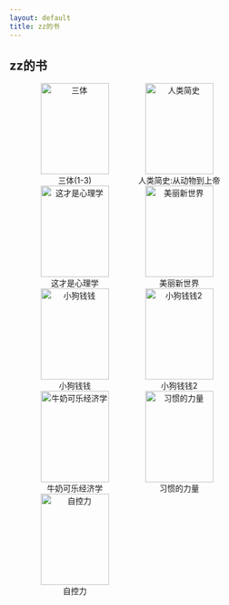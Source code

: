```yaml
---
layout: default
title: zz的书
---
```


zz的书
--------
<div class='line' style="padding-left: 28px; height: 200px">
    <div class='content' style="float: left; padding-left: 6.9px; padding-right: 16.9px; min-width: 160px">
        <div class='img' style="text-align: center">
            <img src="{{site.baseurl}}/assets/images/santi.jpeg" alt="三体" width="120" height="160" />
        </div>
        <div class='name' style="text-align: center">三体(1-3)</div>
    </div>
    <div class='content' style="float: left; padding-left: 6.9px; padding-right: 16.9px; min-width: 160px">
        <div class='img' style="text-align: center">
            <img src="{{site.baseurl}}/assets/images/renleijianshi.jpg" alt="人类简史" width="120" height="160" />
        </div>
        <div class='name' style="text-align: center">人类简史:从动物到上帝</div>
    </div>
    <div class='content' style="float: left; padding-left: 6.9px; padding-right: 16.9px; min-width: 160px">
        <div class='img' style="text-align: center">
            <img src="{{site.baseurl}}/assets/images/xinlixue.jpg" alt="这才是心理学" width="120" height="160" />
        </div>
        <div class='name' style="text-align: center">这才是心理学</div>
    </div>
    <div class='content' style="float: left; padding-left: 6.9px; padding-right: 16.9px; min-width: 160px">
        <div class='img' style="text-align: center">
            <img src="{{site.baseurl}}/assets/images/meilixinshijie.jpg" alt="美丽新世界" width="120" height="160" />
        </div>
        <div class='name' style="text-align: center">美丽新世界</div>
    </div>
    <div class='content' style="float: left; padding-left: 6.9px; padding-right: 16.9px; min-width: 160px">
        <div class='img' style="text-align: center">
            <img src="{{site.baseurl}}/assets/images/xiaogouqianqian1.jpg" alt="小狗钱钱" width="120" height="160" />
        </div>
        <div class='name' style="text-align: center">小狗钱钱</div>
    </div>
    <div class='content' style="float: left; padding-left: 6.9px; padding-right: 16.9px; min-width: 160px">
        <div class='img' style="text-align: center">
            <img src="{{site.baseurl}}/assets/images/xiaogouqianqian2.jpg" alt="小狗钱钱2" width="120" height="160" />
        </div>
        <div class='name' style="text-align: center">小狗钱钱2</div>
    </div>
</div>
<div class='line' style="padding-left: 28px; height: 200px">
    <div class='content' style="float: left; padding-left: 6.9px; padding-right: 16.9px; min-width: 160px">
        <div class='img' style="text-align: center">
            <img src="{{site.baseurl}}/assets/images/niunaikelejingjixue.jpeg" alt="牛奶可乐经济学" width="120" height="160" />
        </div>
        <div class='name' style="text-align: center">牛奶可乐经济学</div>
    </div>
    <div class='content' style="float: left; padding-left: 6.9px; padding-right: 16.9px; min-width: 160px">
        <div class='img' style="text-align: center">
            <img src="{{site.baseurl}}/assets/images/xiguandeliliang.jpg" alt="习惯的力量" width="120" height="160" />
        </div>
        <div class='name' style="text-align: center">习惯的力量</div>
    </div>
    <div class='content' style="float: left; padding-left: 6.9px; padding-right: 16.9px; min-width: 160px">
        <div class='img' style="text-align: center">
            <img src="{{site.baseurl}}/assets/images/zikongli.jpg" alt="自控力" width="120" height="160" />
        </div>
        <div class='name' style="text-align: center">自控力</div>
    </div>
</div>
